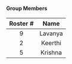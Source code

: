 #### Group Members



|Roster #        | Name                 |
|:--------:|:--------------------:|
|   9     |    Lavanya      |
|   2      |   Keerthi      |
|   5     |    Krishna      |
